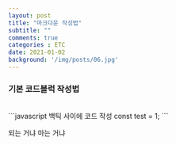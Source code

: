 ```yaml
---
layout: post
title: "마크다운 작성법"
subtitle: ""
comments: true
categories : ETC
date: 2021-01-02
background: '/img/posts/06.jpg'
---
```


### 기본 코드블럭 작성법
<br/>
```javascript
    백틱 사이에 코드 작성
    const test = 1;
```
<br/>

되는 거냐 마는 거냐